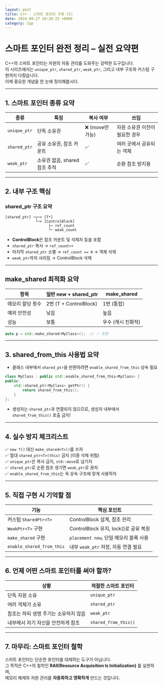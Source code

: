 ```yaml
---
layout: post
title: C++ - 스마트 포인터 구현 (5)
date: 2024-09-27 19:20:23 +0900
category: Cpp
---
```

#  스마트 포인터 완전 정리 – 실전 요약편

C++의 스마트 포인터는 자원의 자동 관리를 도와주는 강력한 도구입니다.  
이 시리즈에서는 `unique_ptr`, `shared_ptr`, `weak_ptr`, 그리고 내부 구조와 커스텀 구현까지 다뤘습니다.  
이제 중요한 개념을 한 눈에 정리해봅시다.

---

## 1. 스마트 포인터 종류 요약

| 종류           | 특징                         | 복사 여부  | 쓰임 |
|----------------|------------------------------|------------|------|
| `unique_ptr`   | 단독 소유권                   | ❌ (move만 가능) | 자원 소유권 이전이 필요한 경우 |
| `shared_ptr`   | 공유 소유권, 참조 카운트      | ✅         | 여러 곳에서 공유되는 객체 |
| `weak_ptr`     | 소유권 없음, shared 참조 추적 | ✅         | 순환 참조 방지용 |

---

## 2. 내부 구조 핵심

### shared_ptr 구조 요약

```text
[shared_ptr] ─┬─> [T*]
              └─> [ControlBlock]
                    ├─ ref_count
                    └─ weak_count
```

- **ControlBlock**은 참조 카운트 및 삭제자 등을 포함
- `shared_ptr` 복사 → `ref_count++`
- 마지막 `shared_ptr` 소멸 → `ref_count == 0` → 객체 삭제
- `weak_ptr`까지 사라짐 → ControlBlock 삭제

---

## make_shared 최적화 요약

| 항목                     | 일반 new + shared_ptr | make_shared           |
|--------------------------|------------------------|------------------------|
| 메모리 할당 횟수         | 2번 (T + ControlBlock) | 1번 (통합)            |
| 예외 안전성              | 낮음                   | 높음                  |
| 성능                     | 보통                   | 우수 (캐시 친화적)     |

```cpp
auto p = std::make_shared<MyClass>();  // ✅ 추천
```

---

## 3. shared_from_this 사용법 요약

- 클래스 내부에서 `shared_ptr`을 반환하려면 `enable_shared_from_this` 상속 필요

```cpp
class MyClass : public std::enable_shared_from_this<MyClass> {
public:
    std::shared_ptr<MyClass> getPtr() {
        return shared_from_this();
    }
};
```

- 생성자는 `shared_ptr`과 연결되지 않으므로, 생성자 내부에서 `shared_from_this()` 호출 금지!

---

## 4. 실수 방지 체크리스트

✅ `new T()` 대신 `make_shared<T>()`를 쓰자  
✅ 절대 `shared_ptr<T>(this)` 금지 (이중 삭제 위험)  
✅ `unique_ptr`은 복사 금지, `std::move`로 넘기자  
✅ `shared_ptr`로 순환 참조 생기면 `weak_ptr`로 끊자  
✅ `enable_shared_from_this`는 꼭 상속 구조에 맞게 사용하자

---

## 5. 직접 구현 시 기억할 점

| 기능                        | 핵심 포인트                          |
|-----------------------------|---------------------------------------|
| 커스텀 `SharedPtr<T>`        | ControlBlock 설계, 참조 관리         |
| `WeakPtr<T>` 구현            | ControlBlock 유지, lock()로 공유 복원 |
| `make_shared` 구현          | `placement new`, 단일 메모리 블록 사용 |
| `enable_shared_from_this`   | 내부 `weak_ptr` 저장, 자동 연결 필요 |

---

## 6. 언제 어떤 스마트 포인터를 써야 할까?

| 상황                                 | 적절한 스마트 포인터 |
|--------------------------------------|------------------------|
| 단독 자원 소유                         | `unique_ptr`           |
| 여러 객체가 소유                      | `shared_ptr`           |
| 참조는 하되 생명 주기는 소유하지 않음 | `weak_ptr`             |
| 내부에서 자기 자신을 안전하게 참조     | `shared_from_this()`   |

---

## 7. 마무리: 스마트 포인터 철학

스마트 포인터는 단순한 포인터를 대체하는 도구가 아닙니다.  
그 목적은 C++의 철학인 **RAII(Resource Acquisition Is Initialization)** 를 실현하며,  
메모리 해제와 자원 관리를 **자동화하고 명확하게** 만드는 것입니다.
